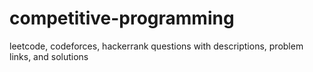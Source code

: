 # competitive-programming
leetcode, codeforces, hackerrank questions with descriptions, problem links, and solutions
